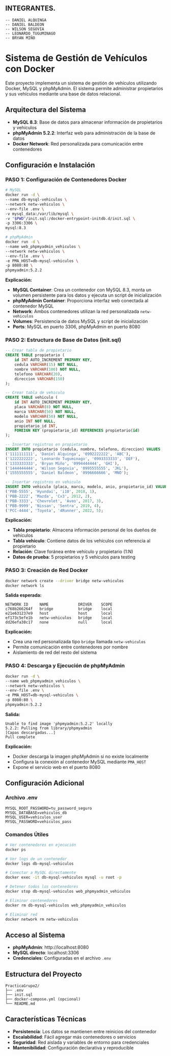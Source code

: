 ## INTEGRANTES.
    -- DANIEL ALQUINGA
    -- DANIEL BALDEON
    -- WILSON SEGOVIA
    -- LEONARDO TUGUMINAGO
    -- BRYAN MIÑO

# Sistema de Gestión de Vehículos con Docker

Este proyecto implementa un sistema de gestión de vehículos utilizando Docker, MySQL y phpMyAdmin. El sistema permite administrar propietarios y sus vehículos mediante una base de datos relacional.

## Arquitectura del Sistema

- **MySQL 8.3**: Base de datos para almacenar información de propietarios y vehículos
- **phpMyAdmin 5.2.2**: Interfaz web para administración de la base de datos
- **Docker Network**: Red personalizada para comunicación entre contenedores

## Configuración e Instalación

### PASO 1: Configuración de Contenedores Docker

```bash
# MySQL
docker run -d \
--name db-mysql-vehiculos \
--network netw-vehiculos \
--env-file .env \
-v mysql_data:/var/lib/mysql \
-v "$PWD"/init.sql:/docker-entrypoint-initdb.d/init.sql \
-p 3306:3306 \
mysql:8.3

# phpMyAdmin
docker run -d \
--name web_phpmyadmin_vehiculos \
--network netw-vehiculos \
--env-file .env \
-e PMA_HOST=db-mysql-vehiculos \
-p 8080:80 \
phpmyadmin:5.2.2
```

**Explicación:**
- **MySQL Container**: Crea un contenedor con MySQL 8.3, monta un volumen persistente para los datos y ejecuta un script de inicialización
- **phpMyAdmin Container**: Proporciona interfaz web conectada al contenedor MySQL
- **Network**: Ambos contenedores utilizan la red personalizada `netw-vehiculos`
- **Volumes**: Persistencia de datos MySQL y script de inicialización
- **Ports**: MySQL en puerto 3306, phpMyAdmin en puerto 8080

### PASO 2: Estructura de Base de Datos (init.sql)

```sql
-- Crear tabla de propietario
CREATE TABLE propietario (
    id INT AUTO_INCREMENT PRIMARY KEY,
    cedula VARCHAR(15) NOT NULL,
    nombre VARCHAR(100) NOT NULL,
    telefono VARCHAR(20),
    direccion VARCHAR(150)
);

-- Crear tabla de vehiculo
CREATE TABLE vehiculo (
    id INT AUTO_INCREMENT PRIMARY KEY,
    placa VARCHAR(8) NOT NULL,
    marca VARCHAR(50) NOT NULL,
    modelo VARCHAR(50) NOT NULL,
    anio INT NOT NULL,
    propietario_id INT,
    FOREIGN KEY (propietario_id) REFERENCES propietario(id)
);

-- Insertar registros en propietario
INSERT INTO propietario (cedula, nombre, telefono, direccion) VALUES
('1111111111', 'Daniel Alquinga', '0992222222', 'ABC'),
('1222222222', 'Leonardo Tuguminago', '0993333333', 'DEF'),
('1333333333', 'Bryan Miño', '0994444444', 'GHI'),
('1444444444', 'Wilson Segovia', '0995555555', 'JKL'),
('1555555555', 'Daniel Baldeon', '0996666666', 'MNO');

-- Insertar registros en vehiculo
INSERT INTO vehiculo (placa, marca, modelo, anio, propietario_id) VALUES
('PBB-5555', 'Hyundai', 'i10', 2018, 1),
('PBB-2222', 'Mazda', 'Cx3', 2012, 2),
('PBB-3333', 'Chevrolet', 'Aveo', 2017, 3),
('PBB-9999', 'Nissan', 'Sentra', 2019, 4),
('PCC-4444', 'Toyota', '4Runner', 2022, 5);
```

**Explicación:**
- **Tabla propietario**: Almacena información personal de los dueños de vehículos
- **Tabla vehiculo**: Contiene datos de los vehículos con referencia al propietario
- **Relación**: Clave foránea entre vehículo y propietario (1:N)
- **Datos de prueba**: 5 propietarios y 5 vehículos para testing

### PASO 3: Creación de Red Docker

```bash
docker network create --driver bridge netw-vehiculos
docker network ls
```

**Salida esperada:**
```
NETWORK ID     NAME             DRIVER    SCOPE
c768b266264f   bridge           bridge    local
e21e631237e9   host             host      local
ef173c5efe1b   netw-vehiculos   bridge    local
dd26efa30c17   none             null      local
```

**Explicación:**
- Crea una red personalizada tipo `bridge` llamada `netw-vehiculos`
- Permite comunicación entre contenedores por nombre
- Aislamiento de red del resto del sistema

### PASO 4: Descarga y Ejecución de phpMyAdmin

```bash
docker run -d \
--name web_phpmyadmin_vehiculos \
--network netw-vehiculos \
--env-file .env \
-e PMA_HOST=db-mysql-vehiculos \
-p 8080:80 \
phpmyadmin:5.2.2
```

**Salida:**
```
Unable to find image 'phpmyadmin:5.2.2' locally
5.2.2: Pulling from library/phpmyadmin
[Capas descargadas...]
Pull complete
```

**Explicación:**
- Docker descarga la imagen phpMyAdmin si no existe localmente
- Configura la conexión al contenedor MySQL mediante `PMA_HOST`
- Expone el servicio web en el puerto 8080

## Configuración Adicional

### Archivo .env
```env
MYSQL_ROOT_PASSWORD=tu_password_seguro
MYSQL_DATABASE=vehiculos_db
MYSQL_USER=vehiculos_user
MYSQL_PASSWORD=vehiculos_pass
```

### Comandos Útiles

```bash
# Ver contenedores en ejecución
docker ps

# Ver logs de un contenedor
docker logs db-mysql-vehiculos

# Conectar a MySQL directamente
docker exec -it db-mysql-vehiculos mysql -u root -p

# Detener todos los contenedores
docker stop db-mysql-vehiculos web_phpmyadmin_vehiculos

# Eliminar contenedores
docker rm db-mysql-vehiculos web_phpmyadmin_vehiculos

# Eliminar red
docker network rm netw-vehiculos
```

## Acceso al Sistema

- **phpMyAdmin**: http://localhost:8080
- **MySQL directo**: localhost:3306
- **Credenciales**: Configuradas en el archivo `.env`

## Estructura del Proyecto

```
PracticaGrupo2/
├── .env
├── init.sql
├── docker-compose.yml (opcional)
└── README.md
```

## Características Técnicas

- **Persistencia**: Los datos se mantienen entre reinicios del contenedor
- **Escalabilidad**: Fácil agregar más contenedores o servicios
- **Seguridad**: Red aislada y variables de entorno para credenciales
- **Mantenibilidad**: Configuración declarativa y reproducible

